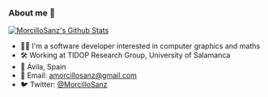 ### About me :panda_face:

[![MorcilloSanz's Github Stats](https://github-readme-stats.vercel.app/api?username=MorcilloSanz&count_private=true&show_icons=true&hide_border=true&dummy=1)](https://github.com/MorcilloSanz/MorcilloSanz)

* :man_technologist: I'm a software developer interested in computer graphics and maths
* :hammer_and_wrench: Working at TIDOP Research Group, University of Salamanca
* :round_pushpin: Ávila, Spain
* :email: Email: amorcillosanz@gmail.com
* :bird: Twitter: [@MorcilloSanz](https://twitter.com/morcillosanz)
